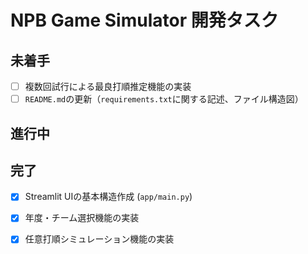 # NPB Game Simulator 開発タスク

## 未着手




- [ ] 複数回試行による最良打順推定機能の実装
- [ ] `README.md`の更新（`requirements.txt`に関する記述、ファイル構造図）

## 進行中

## 完了

- [x] Streamlit UIの基本構造作成 (`app/main.py`)
- [x] 年度・チーム選択機能の実装
- [x] 任意打順シミュレーション機能の実装

